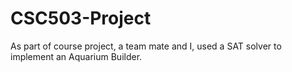 # CSC503-Project
As part of course project, a team mate and I, used a SAT solver to implement an Aquarium Builder. 
